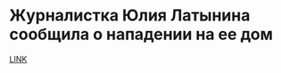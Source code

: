 # Журналистка Юлия Латынина сообщила о нападении на ее дом



[LINK](https://varlamov.ru/2474864.html)